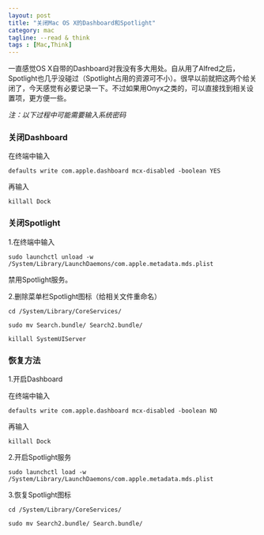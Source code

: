 ```yaml
---
layout: post
title: "关闭Mac OS X的Dashboard和Spotlight"
category: mac
tagline: --read & think
tags : [Mac,Think]
---
```



一直感觉OS X自带的Dashboard对我没有多大用处。自从用了Alfred之后，Spotlight也几乎没碰过（Spotlight占用的资源可不小）。很早以前就把这两个给关闭了，今天感觉有必要记录一下。不过如果用Onyx之类的，可以直接找到相关设置项，更方便一些。

*注：以下过程中可能需要输入系统密码*

### 关闭Dashboard

在终端中输入

`defaults write com.apple.dashboard mcx-disabled -boolean YES`

再输入

`killall Dock`

### 关闭Spotlight

1.在终端中输入

`sudo launchctl unload -w /System/Library/LaunchDaemons/com.apple.metadata.mds.plist`

禁用Spotlight服务。

2.删除菜单栏Spotlight图标（给相关文件重命名）

`cd /System/Library/CoreServices/`

`sudo mv Search.bundle/ Search2.bundle/`

`killall SystemUIServer`

### 恢复方法

1.开启Dashboard

在终端中输入

`defaults write com.apple.dashboard mcx-disabled -boolean NO`

再输入

`killall Dock`

2.开启Spotlight服务

`sudo launchctl load -w /System/Library/LaunchDaemons/com.apple.metadata.mds.plist`

3.恢复Spotlight图标

`cd /System/Library/CoreServices/`

`sudo mv Search2.bundle/ Search.bundle/`
